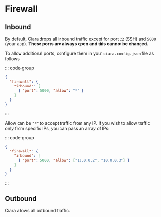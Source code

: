 # Firewall

## Inbound

By default, Ciara drops all inbound traffic except for port `22` (SSH) and `5000` (your app). **These ports are always open and this cannot be changed.**

To allow additional ports, configure them in your `ciara.config.json` file as follows:

::: code-group
```json [ciara.config.json]
{
  "firewall": {
    "inbound": [
      { "port": 5000, "allow": "*" }
    ]
  }
}
```
:::

Allow can be `"*"` to accept traffic from any IP. If you wish to allow traffic only from specific IPs, you can pass an array of IPs:

::: code-group
```json [ciara.config.json]
{
  "firewall": {
    "inbound": [
      { "port": 5000, "allow": ["10.0.0.2", "10.0.0.3"] }
    ]
  }
}
```
:::

## Outbound

Ciara allows all outbound traffic.
